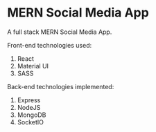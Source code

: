 # MERN Social Media App

A full stack MERN Social Media App.

Front-end technologies used:

1. React
2. Material UI
3. SASS

Back-end technologies implemented:

1. Express
2. NodeJS
3. MongoDB
4. SocketIO
